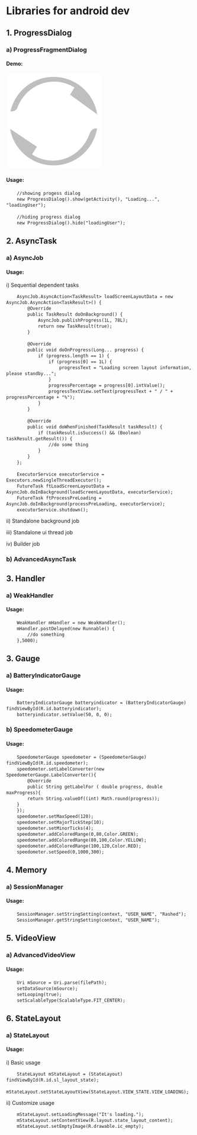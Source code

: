 # Libraries for android dev

## 1. ProgressDialog
### a) ProgressFragmentDialog
#### Demo:
![ProgressFragmentDialogLogo](https://github.com/reversecoder/rc-librarydemo-androidstudio/blob/master/rc-library/res/drawable-nodpi/ic_progress_fragment_dialog_loading.png)
#### Usage:
```
    //showing progess dialog
    new ProgressDialog().show(getActivity(), "Loading...", "loadingUser");

    //hiding progress dialog
    new ProgressDialog().hide("loadingUser");
```

## 2. AsyncTask
### a) AsyncJob
#### Usage:
i) Sequential dependent tasks
```
    AsyncJob.AsyncAction<TaskResult> loadScreenLayoutData = new AsyncJob.AsyncAction<TaskResult>() {
        @Override
        public TaskResult doOnBackground() {
            AsyncJob.publishProgress(1L, 78L);
            return new TaskResult(true);
        }

        @Override
        public void doOnProgress(Long... progress) {
            if (progress.length == 1) {
                if (progress[0] == 1L) {
                    progressText = "Loading screen layout information, please standby...";
                }
                progressPercentage = progress[0].intValue();
                progressTextView.setText(progressText + " / " + progressPercentage + "%");
            }
        }

        @Override
        public void doWhenFinished(TaskResult taskResult) {
            if (taskResult.isSuccess() && (Boolean) taskResult.getResult()) {
                //do some thing
            }
        }
    };

    ExecutorService executorService = Executors.newSingleThreadExecutor();
    FutureTask ftLoadScreenLayoutData = AsyncJob.doInBackground(loadScreenLayoutData, executorService);
    FutureTask ftProcessPreLoading = AsyncJob.doInBackground(processPreLoading, executorService);
    executorService.shutdown();
```
ii) Standalone background job

iii) Standalone ui thread job

iv) Builder job

### b) AdvancedAsyncTask

## 3. Handler
### a) WeakHandler
#### Usage:
```
    WeakHandler mHandler = new WeakHandler();
    mHandler.postDelayed(new Runnable() {
        //do something
    },5000);
```

## 3. Gauge
### a) BatteryIndicatorGauge
#### Usage:
```
    BatteryIndicatorGauge batteryindicator = (BatteryIndicatorGauge) findViewById(R.id.batteryindicator);
    batteryindicator.setValue(50, 0, 0);
```

### b) SpeedometerGauge
#### Usage:
```
    SpeedometerGauge speedometer = (SpeedometerGauge) findViewById(R.id.speedometer);
    speedometer.setLabelConverter(new SpeedometerGauge.LabelConverter(){
        @Override
        public String getLabelFor ( double progress, double maxProgress){
        return String.valueOf((int) Math.round(progress));
    }
    });
    speedometer.setMaxSpeed(120);
    speedometer.setMajorTickStep(10);
    speedometer.setMinorTicks(4);
    speedometer.addColoredRange(0,80,Color.GREEN);
    speedometer.addColoredRange(80,100,Color.YELLOW);
    speedometer.addColoredRange(100,120,Color.RED);
    speedometer.setSpeed(0,1000,300);
```

## 4. Memory
### a) SessionManager
#### Usage:
```
    SessionManager.setStringSetting(context, "USER_NAME", "Rashed");
    SessionManager.getStringSetting(context, "USER_NAME");
```

## 5. VideoView
### a) AdvancedVideoView
#### Usage:
```
    Uri mSource = Uri.parse(filePath);
    setDataSource(mSource);
    setLooping(true);
    setScalableType(ScalableType.FIT_CENTER);
```

## 6. StateLayout
### a) StateLayout
#### Usage:
i) Basic usage
```
    StateLayout mStateLayout = (StateLayout) findViewById(R.id.sl_layout_state);
    mStateLayout.setStateLayoutView(StateLayout.VIEW_STATE.VIEW_LOADING);
```

ii) Customize usage
```
    mStateLayout.setLoadingMessage("It's loading.");
    mStateLayout.setContentView(R.layout.state_layout_content);
    mStateLayout.setEmptyImage(R.drawable.ic_empty);
```